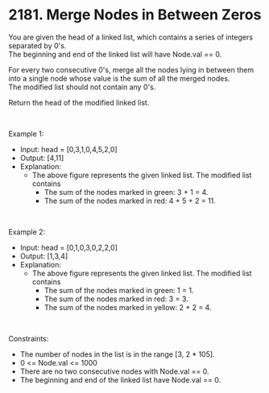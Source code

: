# 2181. Merge Nodes in Between Zeros

You are given the head of a linked list, which contains a series of integers separated by 0's.<br/>
The beginning and end of the linked list will have Node.val == 0.

For every two consecutive 0's, merge all the nodes lying in between them into a single node whose value is the sum of all the merged nodes.<br/>
The modified list should not contain any 0's.

Return the head of the modified linked list.

<br/>

Example 1:
- Input: head = [0,3,1,0,4,5,2,0]
- Output: [4,11]
- Explanation: 
  - The above figure represents the given linked list. The modified list contains
    - The sum of the nodes marked in green: 3 + 1 = 4.
    - The sum of the nodes marked in red: 4 + 5 + 2 = 11.

<br/>

Example 2:
- Input: head = [0,1,0,3,0,2,2,0]
- Output: [1,3,4]
- Explanation: 
  - The above figure represents the given linked list. The modified list contains
    - The sum of the nodes marked in green: 1 = 1.
    - The sum of the nodes marked in red: 3 = 3.
    - The sum of the nodes marked in yellow: 2 + 2 = 4.

<br/>

Constraints:
- The number of nodes in the list is in the range [3, 2 * 105].
- 0 &lt;= Node.val &lt;= 1000
- There are no two consecutive nodes with Node.val == 0.
- The beginning and end of the linked list have Node.val == 0.